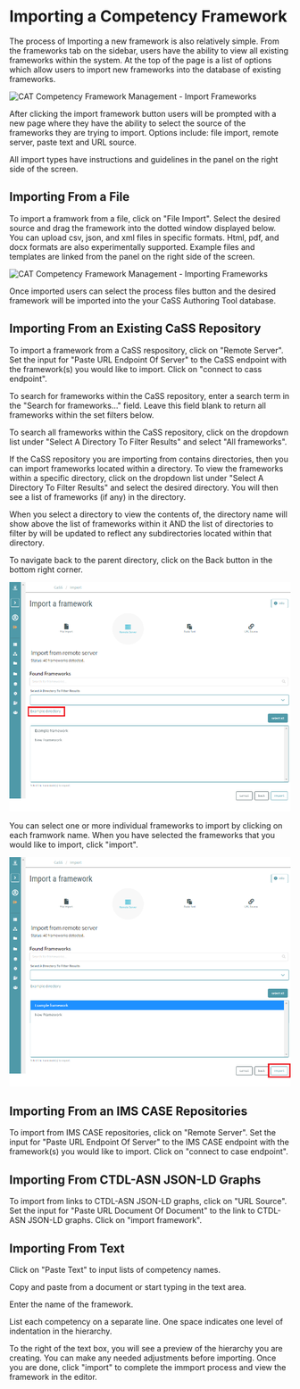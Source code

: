 
# Importing a Competency Framework  

The process of Importing a new framework is also relatively simple. From
the frameworks tab on the sidebar, users have the ability to view all
existing frameworks within the system. At the top of the page is a list
of options which allow users to import new frameworks into the database
of existing frameworks.

![CAT Competency Framework Management - Import Frameworks](/docs/import-framework-button.png)

After clicking the import framework button users will be prompted with a
new page where they have the ability to select the source of the
frameworks they are trying to import. Options include: file import,
remote server, paste text and URL source. 

All import types have instructions and guidelines in the panel on the right side of the screen.

## Importing From a File

To import a framwork from a file, click on "File Import". Select the 
desired source and drag the framework into the dotted window displayed below.
You can upload csv, json, and xml files in specific formats. Html, pdf, and docx formats are also
experimentally supported. Example files and templates are linked from
the panel on the right side of the screen.

![CAT Competency Framework Management - Importing Frameworks](/docs/importing-framework-page.png)

Once imported users can select the process files button and the desired
framework will be imported into the your CaSS Authoring Tool database.

## Importing From an Existing CaSS Repository

To import a framework from a CaSS respository, click on "Remote Server". 
Set the input for "Paste URL Endpoint Of Server" to the CaSS endpoint with the 
framework(s) you would like to import. Click on "connect to cass endpoint".

To search for frameworks within the CaSS repository, enter a search term in the "Search for frameworks..." field. Leave this field blank to return all frameworks within the set filters below.

To search all frameworks within the CaSS repository, click on the dropdown list under "Select A Directory To Filter Results" and select "All frameworks".

If the CaSS repository you are importing from contains directories, then you can import frameworks located within a directory. 
To view the frameworks within a specific directory, click on the dropdown list under "Select A Directory To Filter Results" and select the desired directory. 
You will then see a list of frameworks (if any) in the directory.

When you select a directory to view the contents of, the directory name will show above the list of frameworks within it AND the list of directories to filter by will be updated to reflect any subdirectories located within that directory.

To navigate back to the parent directory, click on the Back button in the bottom right corner.

![CAT Competency Framework Management - Importing Open Directory](/docs/importing-open-directory.png)

You can select one or more individual frameworks to import by clicking on each framwork name. 
When you have selected the frameworks that you would like to import, click "import". 

![CAT Competency Framework Management - Importing CaSS Repository](/docs/importing-cass-directories.png)

## Importing From an IMS CASE Repositories

To import from IMS CASE repositories, click on "Remote Server". 
Set the input for "Paste URL Endpoint Of Server" to the IMS CASE endpoint with the 
framework(s) you would like to import. Click on "connect to case endpoint".

## Importing From CTDL-ASN JSON-LD Graphs

To import from links to CTDL-ASN JSON-LD graphs, click on "URL Source". 
Set the input for "Paste URL Document Of Document" to the link to  CTDL-ASN JSON-LD graphs.
Click on "import framework".

## Importing From Text

Click on "Paste Text" to input lists of competency names. 

Copy and paste from a document or start typing in the text area.

Enter the name of the framework.

List each competency on a separate line. 
One space indicates one level of indentation in the hierarchy.

To the right of the text box, you will see a preview of the hierarchy you are creating. 
You can make any needed adjustments before importing.
Once you are done, click "import" to complete the immport process and view the framework in the editor.


